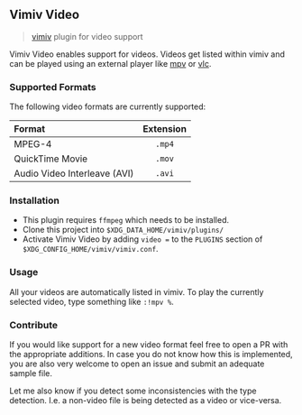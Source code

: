 ## Vimiv Video
> [vimiv](https://github.com/karlch/vimiv-qt) plugin for video support

Vimiv Video enables support for videos. Videos get listed within vimiv and can be played using an external player like [mpv](https://mpv.io/) or [vlc](https://www.videolan.org/vlc/).

### Supported Formats
The following video formats are currently supported:

| **Format**                   | **Extension** |
| :---                         | :---:         |
| MPEG-4                       | `.mp4`        |
| QuickTime Movie              | `.mov`        |
| Audio Video Interleave (AVI) | `.avi`        |

### Installation
- This plugin requires `ffmpeg` which needs to be installed.
- Clone this project into `$XDG_DATA_HOME/vimiv/plugins/`
- Activate Vimiv Video by adding `video =` to the `PLUGINS` section of `$XDG_CONFIG_HOME/vimiv/vimiv.conf`.

### Usage
All your videos are automatically listed in vimiv. To play the currently selected video, type something like `:!mpv %`.

### Contribute
If you would like support for a new video format feel free to open a PR with the appropriate additions. In case you do not know how this is implemented, you are also very welcome to open an issue and submit an adequate sample file.

Let me also know if you detect some inconsistencies with the type detection. I.e. a non-video file is being detected as a video or vice-versa.
